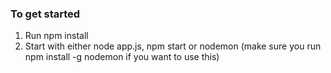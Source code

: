 ### To get started
1. Run npm install
2. Start with either node app.js, npm start or nodemon (make sure you run npm install -g nodemon if you want to use this)
